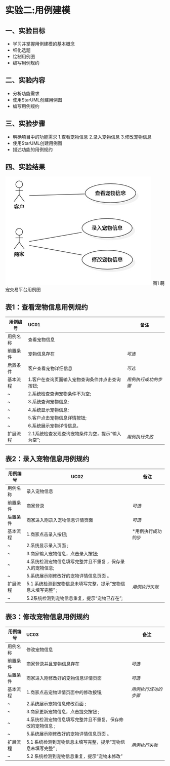 # 实验二:用例建模

## 一、实验目标
- 学习并掌握用例建模的基本概念
- 细化选题
- 绘制用例图
- 编写用例规约
## 二、实验内容
- 分析功能需求
- 使用StarUML创建用例图
- 编写用例规约
## 三、实验步骤
- 明确项目中的功能需求
	1.查看宠物信息
	2.录入宠物信息
	3.修改宠物信息
- 使用StarUML创建用例图
- 描述功能的用例规约
## 四、实验结果
![萌宠交易平台用例图](./UseCase.jpg)
图1 萌宠交易平台用例图
## 表1：查看宠物信息用例规约  

用例编号  | UC01 | 备注  
-|:-|-  
用例名称  | 查看宠物信息 |   
前置条件  |宠物信息存在     | *可选*   
后置条件  |客户查看宠物详细信息     | *可选*   
基本流程  | 1.客户在查询页面输入宠物查询条件并点击查询按钮; |*用例执行成功的步骤*    
~| 2.系统检查查询宠物条件不为空;  |   
~| 3.系统查询宠物信息; |  
~| 4.系统显示宠物信息;   |   
~| 5.客户点击宠物信息详情按钮;   |   
~| 6.系统展示宠物详情信息。  |   
扩展流程  | 2.1系统检查发现查询宠物条件为空，提示“输入为空”; |*用例执行失败*    


## 表2：录入宠物信息用例规约  

用例编号  | UC02 | 备注  
-|--|-  
用例名称  | 录入宠物信息 |   
前置条件  | 商家登录      | *可选*   
后置条件  | 商家进入刚录入宠物信息详情页面  | *可选*   
基本流程  | 1.商家点击录入按钮;  |*用例执行成功的步                                             
~| 2.系统显示录入页面 ;  |   
~| 3.商家输入宠物信息，点击录入按钮;   |   
~| 4.系统检测宠物信息填写完整并且不重复 ，保存录入的宠物信息; |  
~| 5.系统展示刚修改好的宠物详情信息页面 。 | 
扩展流程  | 5.1 系统检测到宠物信息未填写完整，提示“宠物信息未填写完整” ; |*用例执行失败*    
~|  5.2系统检测到宠物信息重复，提示“宠物已存在”;  |  



## 表3：修改宠物信息用例规约  

用例编号  | UC03 | 备注  
-|:--|-  
用例名称  | 修改宠物信息 |   
前置条件  | 商家登录并且宠物信息存在    | *可选*   
后置条件  | 商家进入刚修改好的宠物信息详情页面      | *可选*   
基本流程  | 1.商家点击宠物详情页面中的修改按钮; |*用例执行成功的步骤*    
~| 2.系统展示宠物信息修改页面 ;  |   
~| 3.商家更新宠物信息，点击提交按钮  ; |   
~| 4.系统检测宠物信息填写完整并且不重复，保存修改的宠物信息 ; |  
~| 5.系统展示刚修改好的宠物详情信息页面 。 |  
扩展流程  | 5.1 系统检测到宠物信息未填写完整，提示“宠物信息未填写完整” ; |*用例执行失败*    
~| 5.2 系统检测到宠物信息重复，提示“宠物未修改” |  

